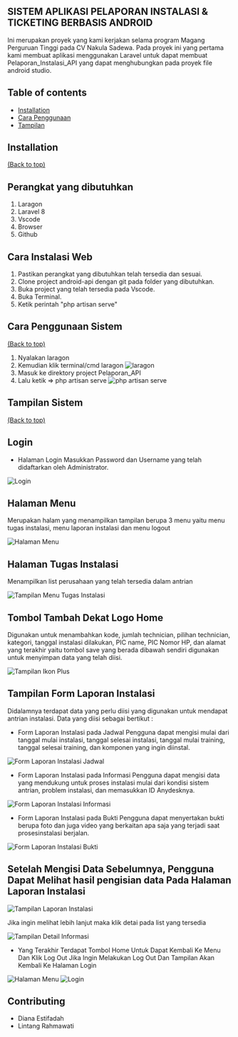 ## SISTEM APLIKASI PELAPORAN INSTALASI & TICKETING BERBASIS ANDROID 

Ini merupakan proyek yang kami kerjakan  selama program Magang Perguruan Tinggi pada CV Nakula Sadewa. Pada proyek ini yang pertama kami membuat aplikasi menggunakan Laravel untuk dapat membuat Pelaporan_Instalasi_API yang dapat menghubungkan pada proyek file android studio.

## Table of contents

- [Installation](#installation)
- [Cara Penggunaan](#cara-penggunaan-sistem)
- [Tampilan](#tampilan-sistem)

## Installation
[(Back to top)](#table-of-contents)

## Perangkat yang dibutuhkan
1.	Laragon
2.	Laravel 8
3.	Vscode
4.	Browser
5.	Github


## Cara Instalasi Web
1.	Pastikan perangkat yang dibutuhkan telah tersedia dan sesuai. 
2.	Clone project android-api dengan git pada folder yang dibutuhkan. 
3.	Buka project yang telah tersedia pada Vscode. 
4.	Buka Terminal.  
6.	Ketik perintah "php artisan serve" 

## Cara Penggunaan Sistem
[(Back to top)](#table-of-contents)
1. Nyalakan laragon
2. Kemudian klik terminal/cmd laragon
![laragon](https://user-images.githubusercontent.com/76253496/163991675-273380c9-acdf-41e3-a2c9-e9d9177c7194.PNG)
3. Masuk ke direktory project Pelaporan_API
4. Lalu ketik => php artisan serve
![php artisan serve](https://user-images.githubusercontent.com/76253496/163991747-2b8c9247-ff5a-47ea-aca8-0335aca58db4.PNG)

## Tampilan Sistem
[(Back to top)](#table-of-contents)

## Login
- Halaman Login
Masukkan Password dan Username yang telah didaftarkan oleh Administrator.

![Login](https://user-images.githubusercontent.com/76253496/163991918-3b26e4ba-d179-40e4-b720-b90092243f06.PNG)

## Halaman Menu 
Merupakan halam yang menampilkan tampilan berupa 3 menu yaitu menu tugas instalasi, menu laporan instalasi dan menu logout

![Halaman Menu](https://user-images.githubusercontent.com/76253496/163992106-593e78b9-ef78-4fce-8d88-6f78849b17ee.PNG)

## Halaman Tugas Instalasi 
Menampilkan list perusahaan yang telah tersedia dalam antrian

![Tampilan Menu Tugas Instalasi](https://user-images.githubusercontent.com/76253496/163992330-e93de819-559f-4ceb-9ff6-881fcce6565d.PNG)

## Tombol Tambah Dekat Logo Home
Digunakan untuk menambahkan kode, jumlah technician, pilihan technician, kategori, tanggal instalasi dilakukan, PIC name, PIC Nomor HP, dan alamat yang terakhir yaitu tombol save yang berada dibawah sendiri digunakan untuk menyimpan data yang telah diisi.

![Tampilan Ikon Plus](https://user-images.githubusercontent.com/76253496/163992663-4cbf765b-47aa-487b-be77-8514ad06374c.jpg)

## Tampilan Form Laporan Instalasi 
Didalamnya terdapat data yang perlu diisi yang digunakan untuk mendapat antrian instalasi. Data yang diisi sebagai bertikut :
-	 Form Laporan Instalasi pada Jadwal
Pengguna dapat mengisi mulai dari tanggal mulai instalasi, tanggal selesai instalasi, tanggal mulai training, tanggal selesai training, dan komponen yang ingin diinstal.

![Form Laporan Instalasi Jadwal](https://user-images.githubusercontent.com/76253496/163992978-cf0c1ec3-334a-4825-adca-f1f751c761ed.PNG)

-	Form Laporan Instalasi pada Informasi
Pengguna dapat mengisi data yang mendukung untuk proses instalasi mulai dari kondisi sistem antrian, problem instalasi, dan memasukkan ID Anydesknya.

![Form Laporan Instalasi Informasi](https://user-images.githubusercontent.com/76253496/163993051-5ed5fec9-e75e-4557-8f59-d166c8623913.PNG)

-	Form Laporan Instalasi pada Bukti
Pengguna dapat menyertakan bukti berupa foto dan juga video yang berkaitan apa saja yang terjadi saat prosesinstalasi berjalan.

![Form Laporan Instalasi Bukti](https://user-images.githubusercontent.com/76253496/163993092-4367e6b0-4d8d-4b5b-8075-b3da4b12ce06.PNG)

## Setelah Mengisi Data Sebelumnya, Pengguna Dapat Melihat hasil pengisian data Pada Halaman Laporan Instalasi

![Tampilan Laporan Instalasi](https://user-images.githubusercontent.com/76253496/163993178-a16559aa-dfae-42e1-89f5-98e6fe4bc502.PNG)

Jika ingin melihat lebih lanjut maka klik detai pada list yang tersedia

![Tampilan Detail Informasi](https://user-images.githubusercontent.com/76253496/163993299-d6553f46-8990-4b4b-8e01-40ef9ac37c2e.PNG)

- Yang Terakhir Terdapat Tombol Home Untuk Dapat Kembali Ke Menu Dan Klik Log Out Jika Ingin Melakukan Log Out Dan Tampilan Akan Kembali Ke Halaman Login

![Halaman Menu](https://user-images.githubusercontent.com/76253496/163993571-aefaf5de-f339-4b18-92ca-b4e69af41f36.PNG)
![Login](https://user-images.githubusercontent.com/76253496/163993598-90526203-df01-49d9-adbe-37242226e30f.PNG)



## Contributing
- Diana Estifadah
- Lintang Rahmawati


